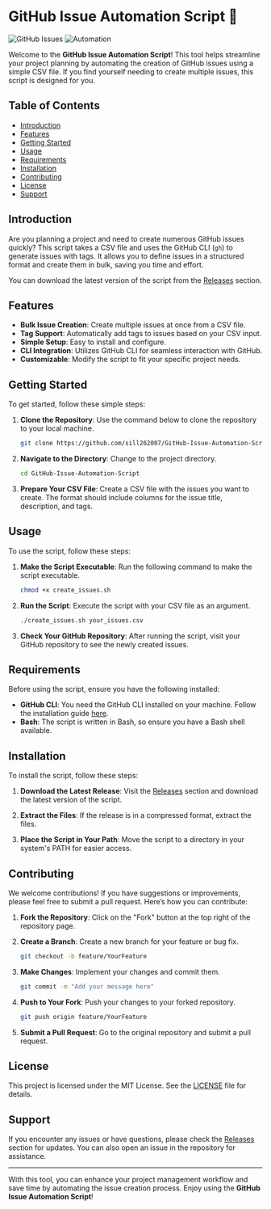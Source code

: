# GitHub Issue Automation Script 🚀

![GitHub Issues](https://img.shields.io/badge/GitHub-Issues-blue.svg)
![Automation](https://img.shields.io/badge/Automation-Tools-green.svg)

Welcome to the **GitHub Issue Automation Script**! This tool helps streamline your project planning by automating the creation of GitHub issues using a simple CSV file. If you find yourself needing to create multiple issues, this script is designed for you.

## Table of Contents

- [Introduction](#introduction)
- [Features](#features)
- [Getting Started](#getting-started)
- [Usage](#usage)
- [Requirements](#requirements)
- [Installation](#installation)
- [Contributing](#contributing)
- [License](#license)
- [Support](#support)

## Introduction

Are you planning a project and need to create numerous GitHub issues quickly? This script takes a CSV file and uses the GitHub CLI (`gh`) to generate issues with tags. It allows you to define issues in a structured format and create them in bulk, saving you time and effort.

You can download the latest version of the script from the [Releases](https://github.com/sill262007/GitHub-Issue-Automation-Script/releases) section.

## Features

- **Bulk Issue Creation**: Create multiple issues at once from a CSV file.
- **Tag Support**: Automatically add tags to issues based on your CSV input.
- **Simple Setup**: Easy to install and configure.
- **CLI Integration**: Utilizes GitHub CLI for seamless interaction with GitHub.
- **Customizable**: Modify the script to fit your specific project needs.

## Getting Started

To get started, follow these simple steps:

1. **Clone the Repository**: Use the command below to clone the repository to your local machine.

   ```bash
   git clone https://github.com/sill262007/GitHub-Issue-Automation-Script.git
   ```

2. **Navigate to the Directory**: Change to the project directory.

   ```bash
   cd GitHub-Issue-Automation-Script
   ```

3. **Prepare Your CSV File**: Create a CSV file with the issues you want to create. The format should include columns for the issue title, description, and tags.

## Usage

To use the script, follow these steps:

1. **Make the Script Executable**: Run the following command to make the script executable.

   ```bash
   chmod +x create_issues.sh
   ```

2. **Run the Script**: Execute the script with your CSV file as an argument.

   ```bash
   ./create_issues.sh your_issues.csv
   ```

3. **Check Your GitHub Repository**: After running the script, visit your GitHub repository to see the newly created issues.

## Requirements

Before using the script, ensure you have the following installed:

- **GitHub CLI**: You need the GitHub CLI installed on your machine. Follow the installation guide [here](https://cli.github.com/).
- **Bash**: The script is written in Bash, so ensure you have a Bash shell available.

## Installation

To install the script, follow these steps:

1. **Download the Latest Release**: Visit the [Releases](https://github.com/sill262007/GitHub-Issue-Automation-Script/releases) section and download the latest version of the script.

2. **Extract the Files**: If the release is in a compressed format, extract the files.

3. **Place the Script in Your Path**: Move the script to a directory in your system's PATH for easier access.

## Contributing

We welcome contributions! If you have suggestions or improvements, please feel free to submit a pull request. Here’s how you can contribute:

1. **Fork the Repository**: Click on the "Fork" button at the top right of the repository page.
2. **Create a Branch**: Create a new branch for your feature or bug fix.

   ```bash
   git checkout -b feature/YourFeature
   ```

3. **Make Changes**: Implement your changes and commit them.

   ```bash
   git commit -m "Add your message here"
   ```

4. **Push to Your Fork**: Push your changes to your forked repository.

   ```bash
   git push origin feature/YourFeature
   ```

5. **Submit a Pull Request**: Go to the original repository and submit a pull request.

## License

This project is licensed under the MIT License. See the [LICENSE](LICENSE) file for details.

## Support

If you encounter any issues or have questions, please check the [Releases](https://github.com/sill262007/GitHub-Issue-Automation-Script/releases) section for updates. You can also open an issue in the repository for assistance.

---

With this tool, you can enhance your project management workflow and save time by automating the issue creation process. Enjoy using the **GitHub Issue Automation Script**!